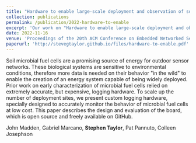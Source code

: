 ```yaml
---
title: "Hardware to enable large-scale deployment and observation of soil microbial fuel cells"
collection: publications
permalink: /publication/2022-hardware-to-enable
excerpt: 'Our work on "Hardware to enable large-scale deployment and observation of soil microbial fuel cells" was accepted at [ACM SenSys](https://sensys.acm.org/2022/).'
date: 2022-11-16
venue: 'Proceedings of the 20th ACM Conference on Embedded Networked Sensor Systems'
paperurl: 'http://stevegtaylor.github.io/files/hardware-to-enable.pdf'
---
```


Soil microbial fuel cells are a promising source of energy for outdoor sensor networks. These biological systems are sensitive to environmental conditions, therefore more data is needed on their behavior "in the wild" to enable the creation of an energy system capable of being widely deployed. Prior work on early characterization of microbial fuel cells relied on extremely accurate, but expensive, logging hardware. To scale up the number of deployment sites, we present custom logging hardware, specially designed to accurately monitor the behavior of microbial fuel cells at low cost. This paper describes the design and evaluation of the board, which is open source and freely available on GitHub.

John Madden, Gabriel Marcano, **Stephen Taylor**, Pat Pannuto, Colleen Josephson